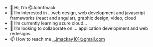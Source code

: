 - 👋 Hi, I’m @Johnfmack
- 👀 I’m interested in ...web design, web development and javascript frameworks (react and angular), graphic design, video, cloud
- 🌱 I’m currently learning azure cloud...
- 💞️ I’m looking to collaborate on ... application development and web redesigns
- 📫 How to reach me ...jmackay101@gmail.com

<!---
Johnfmack/Johnfmack is a ✨ special ✨ repository because its `README.md` (this file) appears on your GitHub profile.
You can click the Preview link to take a look at your changes.
--->
